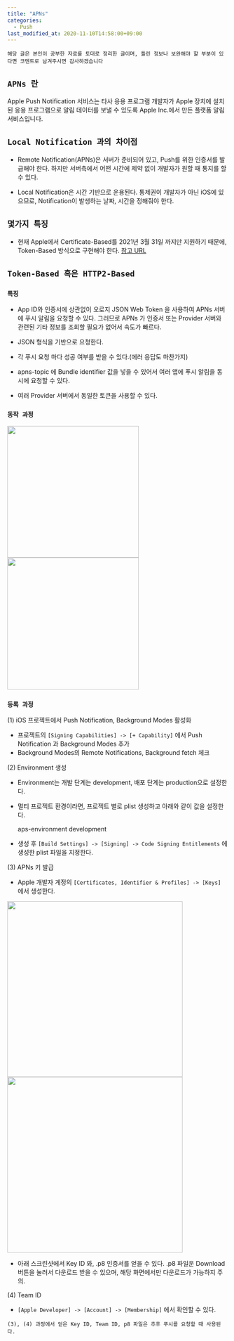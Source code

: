 ```yaml
---
title: "APNs"
categories: 
  - Push
last_modified_at: 2020-11-10T14:58:00+09:00
---
```


`해당 글은 본인이 공부한 자료를 토대로 정리한 글이며, 틀린 정보나 보완해야 할 부분이 있다면 코멘트로 남겨주시면 감사하겠습니다`


## `APNs 란`


Apple Push Notification 서비스는 타사 응용 프로그램 개발자가 Apple 장치에 설치된 응용 프로그램으로 알림 데이터를 보낼 수 있도록 Apple Inc.에서 만든 플랫폼 알림 서비스입니다.





## `Local Notification 과의 차이점`


- Remote Notification(APNs)은 서버가 준비되어 있고, Push를 위한 인증서를 발급해야 한다. 하지만 서버측에서 어떤 시간에 제약 없이 개발자가 원할 때 통지를 할 수 있다.

- Local Notification은 시간 기반으로 운용된다. 통제권이 개발자가 아닌 iOS에 있으므로, Notification이 발생하는 날짜, 시간을 정해줘야 한다.





## `몇가지 특징`


- 현재 Apple에서 Certificate-Based를 2021년 3월 31일 까지만 지원하기 때문에, Token-Based 방식으로 구현해야 한다. [참고 URL](https://developer.apple.com/kr/news/)






## `Token-Based 혹은 HTTP2-Based`





### `특징`




- App ID와 인증서에 상관없이 오로지 JSON Web Token 을 사용하여 APNs 서버에 푸시 알림을 요청할 수 있다. 그러므로 APNs 가 인증서 또는 Provider 서버와 관련된 기타 정보를 조회할 필요가 없어서 속도가 빠르다.

- JSON 형식을 기반으로 요청한다.

- 각 푸시 요청 마다 성공 여부를 받을 수 있다.(에러 응답도 마찬가지)

- apns-topic 에 Bundle identifier 값을 넣을 수 있어서 여러 앱에 푸시 알림을 동시에 요청할 수 있다.

- 여러 Provider 서버에서 동일한 토큰을 사용할 수 있다.




### `동작 과정`



<img src="blogpost/APNs/tokenbased.png" width="300" height="300">
<img src="blogpost/APNs/certificatebased.png" width="300" height="300">




### `등록 과정`



(1) iOS 프로젝트에서 Push Notification, Background Modes 활성화

  - 프로젝트의 `[Signing Capabilities] -> [+ Capability]` 에서 Push Notification 과 Background Modes 추가
  - Background Modes의 Remote Notifications, Background fetch 체크

(2) Environment 생성

  - Environment는 개발 단계는 development, 배포 단계는 production으로 설정한다.
  - 멀티 프로젝트 환경이라면, 프로젝트 별로 plist 생성하고 아래와 같이 값을 설정한다.

    <dict>
    <key>aps-environment</key>
    <string>development</string>
    </dict>

  - 생성 후 `[Build Settings] -> [Signing] -> Code Signing Entitlements` 에 생성한 plist 파일을 지정한다.

(3) APNs 키 발급

  - Apple 개발자 계정의 `[Certificates, Identifier & Profiles] -> [Keys]` 에서 생성한다.

  <img src="blogpost/APNs/APNs_key_generate1" width="400" height="400">
  <img src="blogpost/APNs/APNs_key_generate2" width="400" height="400">

  
  - 아래 스크린샷에서 Key ID 와, .p8 인증서를 얻을 수 있다. .p8 파일운 Download 버튼을 눌러서 다운로드 받을 수 있으며,
  해당 화면에서만 다운로드가 가능하지 주의.


(4) Team ID

  - `[Apple Developer] -> [Account] -> [Membership]` 에서 확인할 수 있다.


`(3), (4) 과정에서 얻은 Key ID, Team ID, p8 파일은 추후 푸시를 요청할 때 사용된다.`
